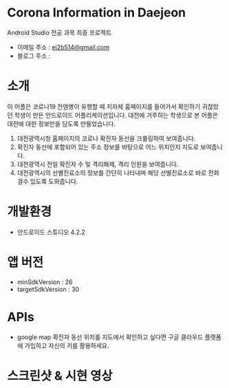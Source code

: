 # Corona Information in Daejeon
Android Studio 전공 과목 최종 프로젝트 <br />
- 이메일 주소 : ej2b514@gmail.com <br />
- 블로그 주소 :  <br />

# 소개 <br />
이 어플은 코로나19 전염병이 유행할 때 지자체 홈페이지를 들어가서 확인하기 귀찮았던 학생이 만든 안드로이드 어플리케이션입니다. 
대전에 거주하는 학생으로 본 어플은 대전에 대한 정보만을 담도록 만들었습니다. 
  1. 대전광역시청 홈페이지의 코로나 확진자 동선을 크롤링하여 보여줍니다. 
  2. 확진자 동선에 포함되어 있는 주소 정보를 바탕으로 어느 위치인지 지도로 보여줍니다. 
  3. 대전광역시 전일 확진자 수 및 격리해제, 격리 인원을 보여줍니다. 
  4. 대전광역시의 선별진료소의 정보를 간단히 나타내며 해당 선별진료소로 바로 전화걸수 있도록 도와줍니다. <br />
  
# 개발환경 <br />
- 안드로이드 스튜디오 4.2.2 <br />

# 앱 버전<br />
- minSdkVersion : 26
- targetSdkVersion : 30 <br />

# APIs <br />
- google map 
  확진자 동선 위치를 지도에서 확인하고 싶다면 구글 클라우드 플랫폼에 가입하고 자신의 키를 활용하세요. <br />
  
# 스크린샷 & 시현 영상<br />


